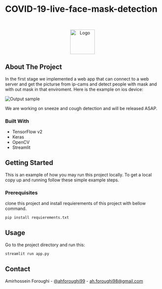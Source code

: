 # COVID-19-live-face-mask-detection
<!-- PROJECT LOGO -->
<br />

<p align="center">
  <a href="https://github.com/othneildrew/Best-README-Template">
    <img src="https://github.com/ahforoughi/COVID19-camera-surveillance/blob/master/120.png" alt="Logo" width="80" height="80">
  </a>
</p>



<!-- ABOUT THE PROJECT -->
## About The Project

In the first stage we implemented a web app that can connect to a web server and get the picturse from ip-cams and detect people with mask and with out mask in that enviroment. Here is the example on ios device:

![Output sample](https://github.com/ahforoughi/COVID-19-live-face-mask-detection/blob/master/gif.gif)

We are working on sneeze and cough detection and will be released ASAP.

### Built With
* TensorFlow v2
* Keras
* OpenCV
* Streamlit



<!-- GETTING STARTED -->
## Getting Started

This is an example of how you may run this project locally.
To get a local copy up and running follow these simple example steps.

### Prerequisites

clone this project and install requierements of this project with bellow command.

  ```sh
  pip install requierements.txt
  ```

<!-- USAGE EXAMPLES -->
## Usage

Go to the project directory and run this:
  ```sh
  streamlit run app.py
  ```




<!-- CONTACT -->
## Contact

Amirhossein Foroughi - [@ahforoughi99](https://twitter.com/ahforoughi99) - ah.foroughi98@gmail.com

